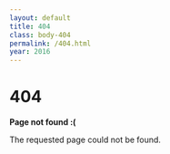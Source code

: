 ```yaml
---
layout: default
title: 404
class: body-404
permalink: /404.html
year: 2016
---
```


<div class="body-404 container">
  <h1>404</h1>

  <p><strong>Page not found :(</strong></p>
  <p>The requested page could not be found.</p>
</div>
